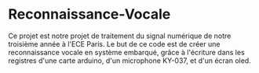 # Reconnaissance-Vocale
Ce projet est notre projet de traitement du signal numérique de notre troisième année à l'ECE Paris.
Le but de ce code est de créer une reconnaissance vocale en système embarqué, grâce à l'écriture dans les registres d'une carte arduino, d'un microphone KY-037, et d'un écran oled.


